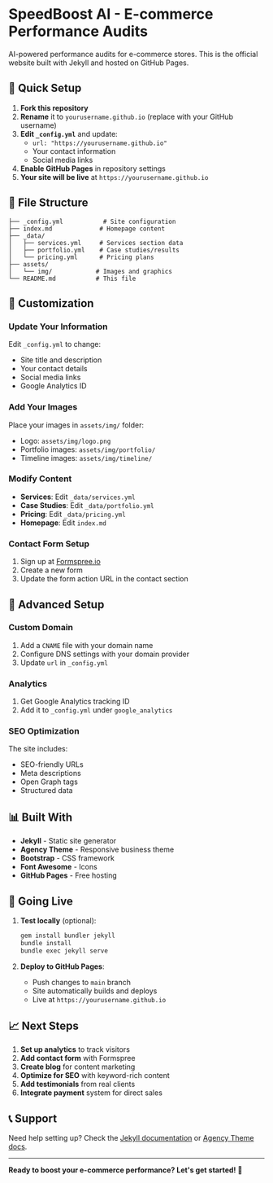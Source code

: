 # SpeedBoost AI - E-commerce Performance Audits

AI-powered performance audits for e-commerce stores. This is the official website built with Jekyll and hosted on GitHub Pages.

## 🚀 Quick Setup

1. **Fork this repository**
2. **Rename** it to `yourusername.github.io` (replace with your GitHub username)
3. **Edit `_config.yml`** and update:
   - `url: "https://yourusername.github.io"`
   - Your contact information
   - Social media links
4. **Enable GitHub Pages** in repository settings
5. **Your site will be live** at `https://yourusername.github.io`

## 📁 File Structure

```
├── _config.yml           # Site configuration
├── index.md             # Homepage content
├── _data/
│   ├── services.yml     # Services section data
│   ├── portfolio.yml    # Case studies/results
│   └── pricing.yml      # Pricing plans
├── assets/
│   └── img/            # Images and graphics
└── README.md           # This file
```

## 🎨 Customization

### Update Your Information
Edit `_config.yml` to change:
- Site title and description
- Your contact details
- Social media links
- Google Analytics ID

### Add Your Images
Place your images in `assets/img/` folder:
- Logo: `assets/img/logo.png`
- Portfolio images: `assets/img/portfolio/`
- Timeline images: `assets/img/timeline/`

### Modify Content
- **Services**: Edit `_data/services.yml`
- **Case Studies**: Edit `_data/portfolio.yml` 
- **Pricing**: Edit `_data/pricing.yml`
- **Homepage**: Edit `index.md`

### Contact Form Setup
1. Sign up at [Formspree.io](https://formspree.io)
2. Create a new form
3. Update the form action URL in the contact section

## 🔧 Advanced Setup

### Custom Domain
1. Add a `CNAME` file with your domain name
2. Configure DNS settings with your domain provider
3. Update `url` in `_config.yml`

### Analytics
1. Get Google Analytics tracking ID
2. Add it to `_config.yml` under `google_analytics`

### SEO Optimization
The site includes:
- SEO-friendly URLs
- Meta descriptions
- Open Graph tags
- Structured data

## 📊 Built With

- **Jekyll** - Static site generator
- **Agency Theme** - Responsive business theme
- **Bootstrap** - CSS framework
- **Font Awesome** - Icons
- **GitHub Pages** - Free hosting

## 🚀 Going Live

1. **Test locally** (optional):
   ```bash
   gem install bundler jekyll
   bundle install
   bundle exec jekyll serve
   ```

2. **Deploy to GitHub Pages**:
   - Push changes to `main` branch
   - Site automatically builds and deploys
   - Live at `https://yourusername.github.io`

## 📈 Next Steps

1. **Set up analytics** to track visitors
2. **Add contact form** with Formspree
3. **Create blog** for content marketing
4. **Optimize for SEO** with keyword-rich content
5. **Add testimonials** from real clients
6. **Integrate payment** system for direct sales

## 📞 Support

Need help setting up? Check the [Jekyll documentation](https://jekyllrb.com/docs/) or [Agency Theme docs](https://github.com/raviriley/agency-jekyll-theme).

---

**Ready to boost your e-commerce performance? Let's get started! 🚀**